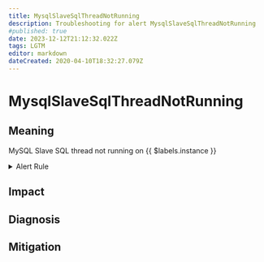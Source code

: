 ```yaml
---
title: MysqlSlaveSqlThreadNotRunning
description: Troubleshooting for alert MysqlSlaveSqlThreadNotRunning
#published: true
date: 2023-12-12T21:12:32.022Z
tags: LGTM
editor: markdown
dateCreated: 2020-04-10T18:32:27.079Z
---
```


# MysqlSlaveSqlThreadNotRunning

## Meaning
[//]: # "Short paragraph that explains what the alert means"
MySQL Slave SQL thread not running on {{ $labels.instance }}

<details>
  <summary>Alert Rule</summary>

  ```yaml
alert: MysqlSlaveSqlThreadNotRunning
expr: ( mysql_slave_status_slave_sql_running and ON (instance) mysql_slave_status_master_server_id > 0) == 0
for: 0m
labels:
    severity: critical
annotations:
    summary: MySQL Slave SQL thread not running (instance {{ $labels.instance }})
    description: |-
        MySQL Slave SQL thread not running on {{ $labels.instance }}
          VALUE = {{ $value }}
          LABELS = {{ $labels }}
    runbook: https://github.com/srerun/prometheus-alerts/content/runbooks/MysqlSlaveSqlThreadNotRunning

  ```
</details>


## Impact
[//]: # "What could / will happen if the alert is not addressed"



## Diagnosis
[//]: # "Steps to take to identify the cause of the problem"



## Mitigation
[//]: # "The steps necessary to resolve the alert"
